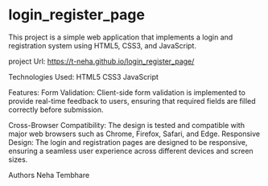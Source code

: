 # login_register_page

This project is a simple web application that implements a login and registration system using HTML5, CSS3, and JavaScript. 

project Url:  https://t-neha.github.io/login_register_page/

Technologies Used:
HTML5
CSS3
JavaScript

Features:
Form Validation: Client-side form validation is implemented to provide real-time feedback to users, ensuring that required fields are filled correctly before submission.

Cross-Browser Compatibility: The design is tested and compatible with major web browsers such as Chrome, Firefox, Safari, and Edge.
Responsive Design: The login and registration pages are designed to be responsive, ensuring a seamless user experience across different devices and screen sizes.


Authors
Neha Tembhare

